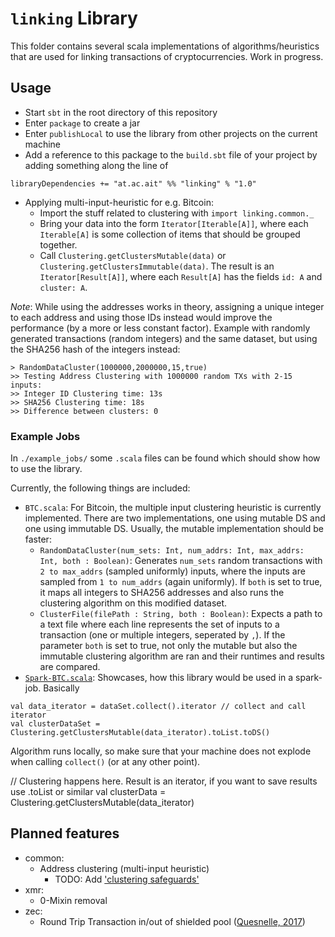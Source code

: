 # `linking` Library
This folder contains several scala implementations of algorithms/heuristics that are used for linking transactions of cryptocurrencies.
Work in progress.

## Usage

* Start `sbt` in the root directory of this repository
* Enter `package` to create a jar
* Enter `publishLocal` to use the library from other projects on the current machine
* Add a reference to this package to the `build.sbt` file of your project by adding something along the line of
```
libraryDependencies += "at.ac.ait" %% "linking" % "1.0"
```
* Applying multi-input-heuristic for e.g. Bitcoin:
	* Import the stuff related to clustering with `import linking.common._`
	* Bring your data into the form `Iterator[Iterable[A]]`, where each `Iterable[A]` is some collection of items that should be grouped together. 
	* Call `Clustering.getClustersMutable(data)` or `Clustering.getClustersImmutable(data)`. The result is an `Iterator[Result[A]]`, where each `Result[A]` has the fields `id: A` and `cluster: A`.

*Note*: While using the addresses works in theory, assigning a unique integer to each address and using those IDs instead would improve the performance (by a more or less constant factor).
Example with randomly generated transactions (random integers) and the same dataset, but using the SHA256 hash of the integers  instead:

```
> RandomDataCluster(1000000,2000000,15,true)
>> Testing Address Clustering with 1000000 random TXs with 2-15 inputs:
>> Integer ID Clustering time: 13s
>> SHA256 Clustering time: 18s
>> Difference between clusters: 0
```

### Example Jobs
In `./example_jobs/` some `.scala` files can be found which should show how to use the library.

Currently, the following things are included:
* `BTC.scala`: For Bitcoin, the multiple input clustering heuristic is currently implemented. There are two implementations, one using mutable DS and one using immutable DS. Usually, the mutable implementation should be faster:
	* `RandomDataCluster(num_sets: Int, num_addrs: Int, max_addrs: Int, both : Boolean)`: Generates `num_sets` random transactions with `2 to max_addrs` (sampled uniformly) inputs, where the inputs are sampled from `1 to num_addrs` (again uniformly). If `both` is set to true, it maps all integers to SHA256 addresses and also runs the clustering algorithm on this modified dataset. 
	* `ClusterFile(filePath : String, both : Boolean)`: Expects a path to a text file where each line represents the set of inputs to a transaction (one or multiple integers, seperated by `,`). If the parameter `both` is set to true, not only the mutable but also the immutable clustering algorithm are ran and their runtimes and results are compared.
* [`Spark-BTC.scala`](https://github.com/graphsense/graphsense-clustering/blob/master/example_jobs/Spark-BTC.scala): Showcases, how this library would be used in a spark-job. Basically
```import linking.common._
val data_iterator = dataSet.collect().iterator // collect and call iterator
val clusterDataSet = Clustering.getClustersMutable(data_iterator).toList.toDS()
```
Algorithm runs locally, so make sure that your machine does not explode when calling `collect()` (or at any other point).

// Clustering happens here. Result is an iterator, if you want to save results use .toList or similar
val clusterData = Clustering.getClustersMutable(data_iterator)


## Planned features
* common:
	* Address clustering (multi-input heuristic)
		* TODO: Add ['clustering safeguards'](http://bitfury.com/content/downloads/clustering_whitepaper.pdf)
* xmr:
	* 0-Mixin removal
* zec:
	* Round Trip Transaction in/out of shielded pool ([Quesnelle, 2017](https://arxiv.org/abs/1712.01210))